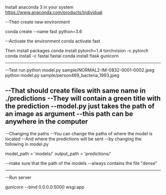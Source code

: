 
Install anaconda 3 in your system
https://www.anaconda.com/products/individual

--Then create new environment

conda create --name fast python=3.6

--Activate the environment
conda activate fast

Then install packages
conda install pytorch=1.4 torchvision -c pytorch
conda install -c fastai fastai
conda install flask gunicorn

---------------------------------------
--Test run
python model.py sample/NORMAL2-IM-0832-0001-0002.jpeg
python model.py sample/person469_bacteria_1993.jpeg

--That should create files with same name in ./predictions
--They will contain a green title with the prediction
--model.py just takes the path of an image as argument
--this path can be anywhere in the computer
---------------------------------------
--Changing the paths
--You can change the paths of where the model is located
--And where the predictions will be sent
--by changing the following in model.py

model_path = 'models/'
output_path = 'predictions/'

--make sure that the path of the models
--always contains the file "dense"

---------------------------------------
--Run server

gunicorn --bind 0.0.0.0:5000 wsgi:app
